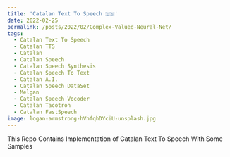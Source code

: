 ```yaml
---
title: 'Catalan Text To Speech 🇪🇸'
date: 2022-02-25
permalink: /posts/2022/02/Complex-Valued-Neural-Net/
tags:
  - Catalan Text To Speech
  - Catalan TTS
  - Catalan 
  - Catalan Speech
  - Catalan Speech Synthesis
  - Catalan Speech To Text
  - Catalan A.I.
  - Catalan Speech DataSet
  - Melgan
  - Catalan Speech Vocoder
  - Catalan Tacotron
  - Catalan FastSpeech
image: logan-armstrong-hVhfqhDYciU-unsplash.jpg
---
```


This Repo Contains Implementation of Catalan Text To Speech With Some Samples
